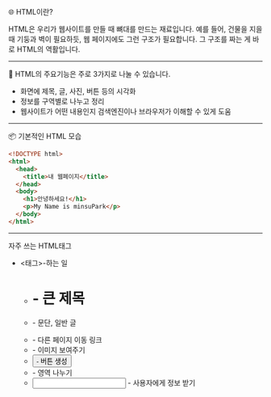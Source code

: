 🌐 HTML이란?

HTML은 우리가 웹사이트를 만들 때 뼈대를 만드는 재료입니다.
예를 들어, 건물을 지을 때 기둥과 벽이 필요하듯, 웹 페이지에도 그런 구조가 필요합니다.
그 구조를 짜는 게 바로 HTML의 역활입니다.

---
🧱 HTML의 주요기능은 주로 3가지로 나눌 수 있습니다.

* 화면에 제목, 글, 사진, 버튼 등의 시각화
* 정보를 구역별로 나누고 정리
* 웹사이트가 어떤 내용인지 검색엔진이나 브라우저가 이해할 수 있게 도움

---
📦 기본적인 HTML 모습
```html
<!DOCTYPE html>
<html>
  <head>
    <title>내 웹페이지</title>
  </head>
  <body>
    <h1>안녕하세요!</h1>
    <p>My Name is minsuPark</p>
  </body>
</html>
```

---
자주 쓰는 HTML태그

* <태그>-하는 일

  * <h1> - 큰 제목
  * <p> - 문단, 일반 글
  * <a> - 다른 페이지 이동 링크
  * <imh> - 이미지 보여주기
  * <button> - 버튼 생성
  * <div> - 영역 나누기
  * <input> -	사용자에게 정보 받기
